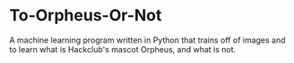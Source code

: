# To-Orpheus-Or-Not
A machine learning program written in Python that trains off of images and to learn what is Hackclub's mascot Orpheus, and what is not.
